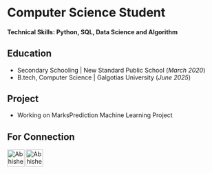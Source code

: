 # Computer Science Student

#### Technical Skills: Python, SQL, Data Science and Algorithm

## Education
- Secondary Schooling | New Standard Public School (_March 2020_)
- B.tech, Computer Science | Galgotias University (_June 2025_)

## Project
- Working on MarksPrediction Machine Learning Project

## For Connection

[<img align="left" alt="Abhishek Singh| LinkedIn" width="40px" src="https://img.icons8.com/color/48/000000/linkedin.png" />][linkedin]
[<img align="left" alt="Abhishek Singh | Twitter" width="40px" src="[https://seeklogo.com/images/T/twitter-x-logo-0339F999CF-seeklogo.com.png" />][Twitter]

[linkedin]: https://www.linkedin.com/in/abhishek8ingh


[Twitter]: [https://www.twitter.com/lucifer_x007/](https://twitter.com/Abhishek8ingh)https://twitter.com/Abhishek8ingh
